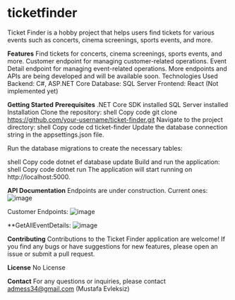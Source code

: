 # ticketfinder

Ticket Finder is a hobby project that helps users find tickets for various events such as concerts, cinema screenings, sports events, and more.

**Features**
Find tickets for concerts, cinema screenings, sports events, and more.
Customer endpoint for managing customer-related operations.
Event Detail endpoint for managing event-related operations.
More endpoints and APIs are being developed and will be available soon.
Technologies Used
Backend: C#, ASP.NET Core
Database: SQL Server
Frontend: React (Not implemented yet)

**Getting Started**
**Prerequisites**
.NET Core SDK installed
SQL Server installed
Installation
Clone the repository:
shell
Copy code
git clone https://github.com/your-username/ticket-finder.git
Navigate to the project directory:
shell
Copy code
cd ticket-finder
Update the database connection string in the appsettings.json file.

Run the database migrations to create the necessary tables:

shell
Copy code
dotnet ef database update
Build and run the application:
shell
Copy code
dotnet run
The application will start running on http://localhost:5000.

**API Documentation**
Endpoints are under construction. Current ones:
![image](https://github.com/mystafe/ticketfinder/assets/75567558/dedd738f-5aa3-4c27-af0a-8048302a86ab)

Customer Endpoints:
![image](https://github.com/mystafe/ticketfinder/assets/75567558/ddd1ff7c-6a44-4c38-9f6b-a26dfba8629a)

**GetAllEventDetails:
![image](https://github.com/mystafe/ticketfinder/assets/75567558/ab55f744-d985-49f0-b34d-02365ece85f2)


**Contributing**
Contributions to the Ticket Finder application are welcome! If you find any bugs or have suggestions for new features, please open an issue or submit a pull request.

**License**
No License

**Contact**
For any questions or inquiries, please contact admess34@gmail.com (Mustafa Evleksiz)

